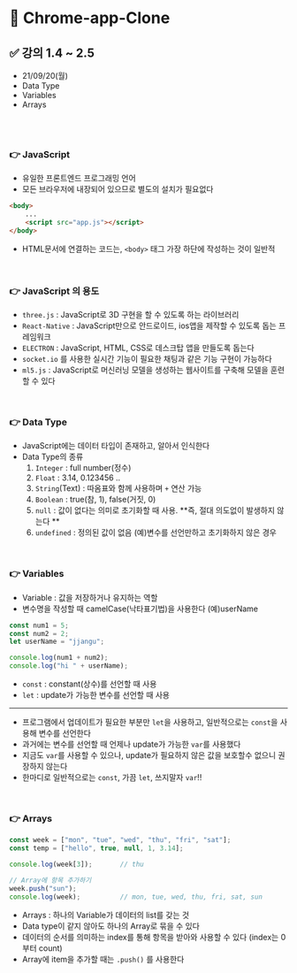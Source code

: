 # 📌 Chrome-app-Clone
## ✅ 강의 1.4 ~ 2.5
- 21/09/20(월) 
- Data Type
- Variables
- Arrays

<br>

<br>

### 👉 JavaScript
- 유일한 프론트엔드 프로그래밍 언어
- 모든 브라우저에 내장되어 있으므로 별도의 설치가 필요없다
```html
<body>
    ...
    <script src="app.js"></script>
</body>
```
- HTML문서에 연결하는 코드는, `<body>` 태그 가장 하단에 작성하는 것이 일반적 

<br>

### 👉 JavaScript 의 용도
- `three.js` : JavaScript로 3D 구현을 할 수 있도록 하는 라이브러리
- `React-Native` : JavaScript만으로 안드로이드, ios앱을 제작할 수 있도록 돕는 프레임워크
- `ELECTRON` : JavaScript, HTML, CSS로 데스크탑 앱을 만들도록 돕는다 
- `socket.io` 를 사용한 실시간 기능이 필요한 채팅과 같은 기능 구현이 가능하다 
- `ml5.js` : JavaScript로 머신러닝 모델을 생성하는 웹사이트를 구축해 모델을 훈련할 수 있다

<br>

### 👉 Data Type
- JavaScript에는 데이터 타입이 존재하고, 알아서 인식한다
- Data Type의 종류
    1. `Integer` : full number(정수)
    2. `Float` : 3.14, 0.123456 ..
    3. `String`(Text) : 따옴표와 함께 사용하며 `+` 연산 가능
    4. `Boolean` : true(참, 1), false(거짓, 0)
    5. `null` : 값이 없다는 의미로 초기화할 때 사용. **즉, 절대 의도없이 발생하지 않는다 **
    6. `undefined` : 정의된 값이 없음 (예)변수를 선언만하고 초기화하지 않은 경우

<br>


### 👉 Variables
- Variable : 값을 저장하거나 유지하는 역할 
- 변수명을 작성할 때 camelCase(낙타표기법)을 사용한다 (예)userName
```javascript
const num1 = 5;
const num2 = 2;
let userName = "jjangu";

console.log(num1 + num2);
console.log("hi " + userName);
```
- `const` : constant(상수)를 선언할 때 사용
- `let` : update가 가능한 변수를 선언할 때 사용 
------- 
- 프로그램에서 업데이트가 필요한 부분만 `let`을 사용하고, 일반적으로는 `const`을 사용해 변수를 선언한다
- 과거에는 변수를 선언할 때 언제나 update가 가능한 `var`를 사용했다
- 지금도 `var`를 사용할 수 있으나, update가 필요하지 않은 값을 보호할수 없으니 권장하지 않는다
- 한마디로 일반적으로는 `const`, 가끔 `let`, 쓰지말자 `var`!!


<br>


### 👉 Arrays
```javascript
const week = ["mon", "tue", "wed", "thu", "fri", "sat"];
const temp = ["hello", true, null, 1, 3.14];

console.log(week[3]);       // thu

// Array에 항목 추가하기
week.push("sun");   
console.log(week);          // mon, tue, wed, thu, fri, sat, sun

```
- Arrays : 하나의 Variable가 데이터의 list를 갖는 것
- Data type이 같지 않아도 하나의 Array로 묶을 수 있다  
- 데이터의 순서를 의미하는 index를 통해 항목을 받아와 사용할 수 있다 (index는 0부터 count)
- Array에 item을 추가할 때는 `.push()` 를 사용한다 
